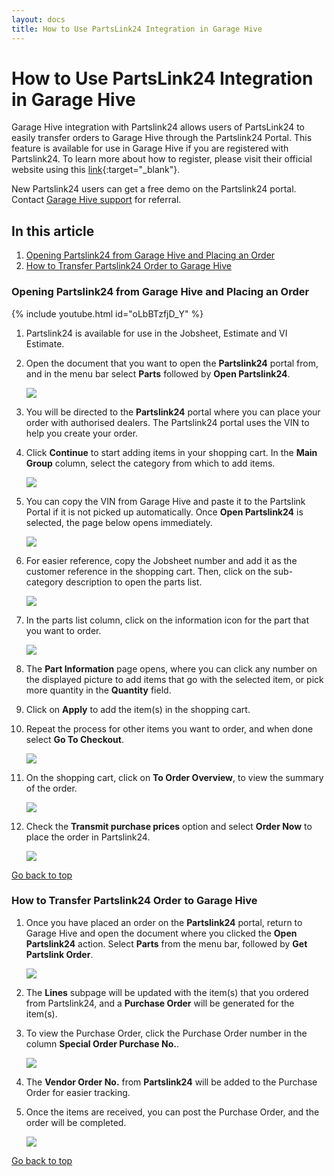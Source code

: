 ```yaml
---
layout: docs
title: How to Use PartsLink24 Integration in Garage Hive
---
```


<a name="top"></a>

# How to Use PartsLink24 Integration in Garage Hive
Garage Hive integration with Partslink24 allows users of PartsLink24 to easily transfer orders to Garage Hive through the Partslink24 Portal. This feature is available for use in Garage Hive if you are registered with Partslink24. To learn more about how to register, please visit their official website using this [link](https://www.partslink24.com/pl24-html/index.htm?se=oh&au=ig&la=en#:~:text=The%20partslink24%20Portal%20enables%20you,processing%20is%20rapid%20and%20convenient){:target="_blank"}.

New Partslink24 users can get a free demo on the Partslink24 portal. Contact [Garage Hive support](https://docs.garagehive.co.uk/support.html) for referral.

## In this article
1. [Opening Partslink24 from Garage Hive and Placing an Order](#opening-partslink24-from-garage-hive-and-placing-an-order)
2. [How to Transfer Partslink24 Order to Garage Hive](#how-to-transfer-partslink24-order-to-garage-hive)

### Opening Partslink24 from Garage Hive and Placing an Order

   {% include youtube.html id="oLbBTzfjD_Y" %}

1. Partslink24 is available for use in the Jobsheet, Estimate and VI Estimate.
1. Open the document that you want to open the **Partslink24** portal from, and in the menu bar select **Parts** followed by **Open Partslink24**.

   ![](media/garagehive-partslink24-open-and-order1.png)

1. You will be directed to the **Partslink24** portal where you can place your order with authorised dealers. The Partslink24 portal uses the VIN to help you create your order.
1. Click **Continue** to start adding items in your shopping cart.  In the **Main Group** column, select the category from which to add items.

   ![](media/garagehive-partslink24-open-and-order2.png)

1. You can copy the VIN from Garage Hive and paste it to the Partslink Portal if it is not picked up automatically. Once **Open Partslink24** is selected, the page below opens immediately.

   ![](media/garagehive-partslink24-open-and-order2.1.png)

1. For easier reference, copy the Jobsheet number and add it as the customer reference in the shopping cart. Then, click on the sub-category description to open the parts list.

   ![](media/garagehive-partslink24-open-and-order3.png)

1. In the parts list column, click on the information icon for the part that you want to order.

   ![](media/garagehive-partslink24-open-and-order4.png)

1.  The **Part Information** page opens, where you can click any number on the displayed picture to add items that go with the selected item, or pick more quantity in the **Quantity** field.
1. Click on **Apply** to add the item(s) in the shopping cart. 
1. Repeat the process for other items you want to order, and when done select **Go To Checkout**.

   ![](media/garagehive-partslink24-open-and-order5.png)

1. On the shopping cart, click on **To Order Overview**, to view the summary of the order.

   ![](media/garagehive-partslink24-open-and-order6.png)

1. Check the **Transmit purchase prices** option and select **Order Now** to place the order in Partslink24.

   ![](media/garagehive-partslink24-open-and-order7.png)


[Go back to top](#top)

### How to Transfer Partslink24 Order to Garage Hive
1. Once you have placed an order on the **Partslink24** portal, return to Garage Hive and open the document where you clicked the **Open Partslink24** action. Select **Parts** from the menu bar, followed by **Get Partslink Order**.

   ![](media/garagehive-partslink24-transfer-order1.png)

2. The **Lines** subpage will be updated with the item(s) that you ordered from Partslink24, and a **Purchase Order** will be generated for the item(s). 
3. To view the Purchase Order, click the Purchase Order number in the column **Special Order Purchase No.**.

   ![](media/garagehive-partslink24-transfer-order2.png)

4. The **Vendor Order No.** from **Partslink24** will be added to the Purchase Order for easier tracking. 
5. Once the items are received, you can post the Purchase Order, and the order will be completed.

   ![](media/garagehive-partslink24-transfer-order3.png)


[Go back to top](#top)